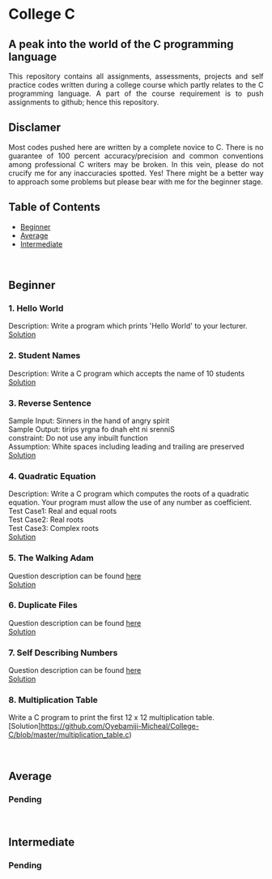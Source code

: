 # College C
## A peak into the world of the C programming language 
<p align="justify">This repository contains all assignments, assessments, projects and self practice codes written during a college course which partly relates to the C programming language. A part of the course requirement is to push assignments to github; hence this repository.</p>

## Disclamer
<p align="justify">Most codes pushed here are written by a complete novice to C. There is no guarantee of 100 percent accuracy/precision and common conventions among professional C writers may be broken. In this vein, please do not crucify me for any inaccuracies spotted. Yes! There might be a better way to approach some problems but please bear with me for the beginner stage.</p>

## Table of Contents
- [Beginner](#beginner)
- [Average](#average)
- [Intermediate](#intermediate)

<br> 

<a id='beginner'></a>

## Beginner
### 1. Hello World 
Description: Write a program which prints 'Hello World' to your lecturer.     
[Solution](https://github.com/Oyebamiji-Micheal/College-C/blob/master/Beginner/helloworld.c)


### 2. Student Names
Description: Write a C program which accepts the name of 10 students    
[Solution](https://github.com/Oyebamiji-Micheal/College-C/blob/master/Beginner/student_name.c)


### 3. Reverse Sentence
Sample Input: Sinners in the hand of angry spirit      
Sample Output: tirips yrgna fo dnah eht ni srenniS       
constraint: Do not use any inbuilt function       
Assumption: White spaces including leading and trailing are preserved      
[Solution](https://github.com/Oyebamiji-Micheal/College-C/blob/master/Beginner/reverse_sentence.c)


### 4. Quadratic Equation
Description: Write a C program which computes the roots of a quadratic equation. Your program must allow the use of any number as coefficient.      
Test Case1: Real and equal roots      
Test Case2: Real roots      
Test Case3: Complex roots      
[Solution](https://github.com/Oyebamiji-Micheal/College-C/blob/master/Beginner/quadratic_solver.c)


### 5. The Walking Adam
Question description can be found [here](https://github.com/Oyebamiji-Micheal/College-C/blob/master/Adam%2BProgramming%2BAssignment.docx)      
[Solution](https://github.com/Oyebamiji-Micheal/College-C/blob/master/walking_adam_modified.c)


### 6. Duplicate Files
Question description can be found [here](https://github.com/Oyebamiji-Micheal/College-C/blob/master/Beginner/duplicate_files_deletion.docx)      
[Solution](https://github.com/Oyebamiji-Micheal/College-C/blob/master/Beginner/duplicate_files.c)


### 7. Self Describing Numbers
Question description can be found [here](https://github.com/Oyebamiji-Micheal/College-C/blob/master/Beginner/duplicate_files_deletion.docx)      
[Solution](https://github.com/Oyebamiji-Micheal/College-C/blob/master/Beginner/self_describing_numbers.c)


### 8. Multiplication Table
Write a C program to print the first 12 x 12 multiplication table.       
[Solution]https://github.com/Oyebamiji-Micheal/College-C/blob/master/multiplication_table.c)

<br>
<a id='average'></a>

## Average
### Pending

<br>
<a id='intermediate'></a>

## Intermediate
### Pending

